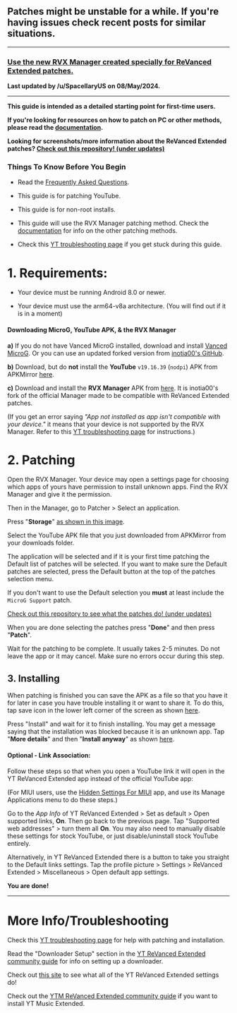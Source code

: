 ## Patches might be unstable for a while. If you're having issues check recent posts for similar situations.

---

### [Use the new RVX Manager created specially for ReVanced Extended patches.](https://github.com/inotia00/revanced-manager/releases/latest)





**Last updated by /u/SpacellaryUS on 08/May/2024.**



___





**This guide is intended as a detailed starting point for first-time users.**





**If you're looking for resources on how to patch on PC or other methods, please read the [documentation](https://github.com/inotia00/revanced-documentation#revanced-extended-documentation).**





**Looking for screenshots/more information about the ReVanced Extended patches? [Check out this repository! (under updates)](https://github.com/ReVanced-Extended-Community/Patches-Documentation#patches-documentation)**







### **Things To Know Before You Begin**





* Read the [Frequently Asked Questions](https://www.reddit.com/r/revancedextended/wiki/faq/).





* This guide is for patching YouTube.





* This guide is for non-root installs.





* This guide will use the RVX Manager patching method. Check the [documentation](https://github.com/inotia00/revanced-documentation#revanced-extended-documentation) for info on the other patching methods.





* Check this [YT troubleshooting page](https://github.com/ReVanced-Extended-Community/Community-Guides/blob/main/general-guides/community-wiki/yt-troubleshooting.md#issues-with-patching--installation) if you get stuck during this guide.







# **1. Requirements:**





* Your device must be running Android 8.0 or newer.





* Your device must use the arm64-v8a architecture. (You will find out if it is in a moment) 







#### **Downloading MicroG, YouTube APK, & the RVX Manager**





**a)** If you do not have Vanced MicroG installed, download and install [Vanced MicroG](https://github.com/TeamVanced/VancedMicroG/releases/latest). Or you can use an updated forked version from [inotia00's GitHub](https://github.com/inotia00/VancedMicroG/releases/latest).





**b)** Download, but do **not** install the **YouTube** `v19.16.39` (`nodpi`) APK from APKMirror [here](https://www.apkmirror.com/apk/google-inc/youtube/youtube-19-16-39-release/youtube-19-16-39-android-apk-download/).





**c)** Download and install the **RVX Manager** APK from [here](https://github.com/inotia00/revanced-manager/releases/latest). It is inotia00's fork of the official Manager made to be compatible with ReVanced Extended patches.





(If you get an error saying *"App not installed as app isn't compatible with your device."* it means that your device is not supported by the RVX Manager. Refer to this [YT troubleshooting page](https://github.com/ReVanced-Extended-Community/Community-Guides/blob/main/general-guides/community-wiki/yt-troubleshooting.md#issues-with-patching--installation) for instructions.)







# **2. Patching**





Open the RVX Manager. Your device may open a settings page for choosing which apps of yours have permission to install unknown apps. Find the RVX Manager and give it the permission.





Then in the Manager, go to Patcher > Select an application.





Press "**Storage**" [as shown in this image](https://imgur.com/a/vx64z3S).





Select the YouTube APK file that you just downloaded from APKMirror from your downloads folder.





The application will be selected and if it is your first time patching the Default list of patches will be selected. If you want to make sure the Default patches are selected, press the Default button at the top of the patches selection menu.





If you don't want to use the Default selection you **must** at least include the `MicroG Support` patch.





[Check out this repository to see what the patches do! (under updates)](https://github.com/ReVanced-Extended-Community/Patches-Documentation#patches-documentation)





When you are done selecting the patches press "**Done**" and then press "**Patch**".





Wait for the patching to be complete. It usually takes 2-5 minutes. Do not leave the app or it may cancel. Make sure no errors occur during this step.







## **3. Installing**





When patching is finished you can save the APK as a file so that you have it for later in case you have trouble installing it or want to share it. To do this, tap save icon in the lower left corner of the screen as shown [here](https://imgur.com/a/FKD0okE).





Press "Install" and wait for it to finish installing. You may get a message saying that the installation was blocked because it is an unknown app. Tap "**More details**" and then "**Install anyway**" as shown [here](https://imgur.com/a/iLP2m7l).







#### **Optional - Link Association:**





Follow these steps so that when you open a YouTube link it will open in the YT ReVanced Extended app instead of the official YouTube app:





(For MIUI users, use the [Hidden Settings For MIUI](https://play.google.com/store/apps/details?id=com.ceyhan.sets) app, and use its Manage Applications menu to do these steps.)





Go to the *App Info* of YT ReVanced Extended > Set as default > Open supported links, **On**. Then go back to the previous page. Tap "Supported web addresses" > turn them all **On**. You may also need to manually disable these settings for stock YouTube, or just disable/uninstall stock YouTube entirely. 





Alternatively, in YT ReVanced Extended there is a button to take you straight to the Default links settings. Tap the profile picture > Settings > ReVanced Extended > Miscellaneous > Open default app settings.





**You are done!**



___







# **More Info/Troubleshooting**





Check this [YT troubleshooting page](https://github.com/ReVanced-Extended-Community/Community-Guides/blob/main/general-guides/community-wiki/yt-troubleshooting.md#issues-with-patching--installation) for help with patching and installation.





Read the "Downloader Setup" section in the [YT ReVanced Extended community guide](https://github.com/ReVanced-Extended-Community/Community-Guides/blob/main/general-guides/community-wiki/yt-guide.md#downloader-setup) for info on setting up a downloader.





Check out [this site](https://kazimmt.github.io/RVX-Features/rvx-features/yt-rvx-features/) to see what all of the YT ReVanced Extended settings do!





Check out the [YTM ReVanced Extended community guide](https://github.com/ReVanced-Extended-Community/Community-Guides/blob/main/general-guides/community-wiki/ytm-guide.md#yt-music-revanced-extended-guide) if you want to install YT Music Extended.
